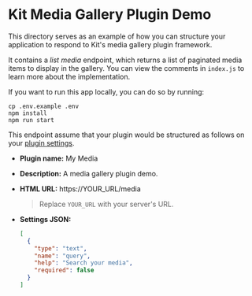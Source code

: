 # Kit Media Gallery Plugin Demo

This directory serves as an example of how you can structure your application to respond
to Kit's media gallery plugin framework.

It contains a *list media* endpoint, which returns a list of paginated media items to
display in the gallery. You can view the comments in `index.js` to learn more about the
implementation.

If you want to run this app locally, you can do so by running:

```
cp .env.example .env
npm install
npm run start
```

This endpoint assume that your plugin would be structured as follows on your [plugin
settings](https://app.kit.com/account_settings/developer_settings).

- **Plugin name:**
  My Media

- **Description:**
  A media gallery plugin demo.

- **HTML URL:**
  https://YOUR_URL/media

  > Replace `YOUR_URL` with your server's URL.

- **Settings JSON:**

  ```json
  [
    {
      "type": "text",
      "name": "query",
      "help": "Search your media",
      "required": false
    }
  ]
  ```
